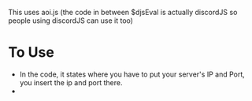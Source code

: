 This uses aoi.js (the code in between $djsEval is actually discordJS so people using discordJS can use it too)

# To Use
- In the code, it states where you have to put your server's IP and Port, you insert the ip and port there.
- 
